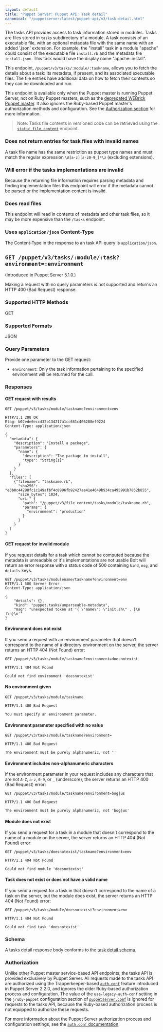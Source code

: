 ```yaml
---
layout: default
title: "Puppet Server: Puppet API: Task detail"
canonical: "/puppetserver/latest/puppet-api/v3/task-detail.html"
---
```


[deprecated WEBrick Puppet master]: https://puppet.com/docs/puppet/latest/services_master_webrick.html
[`environment_timeout`]: https://puppet.com/docs/puppet/latest/config_file_environment.html#environmenttimeout

[`auth.conf`]: ../../config_file_auth.markdown
[`puppetserver.conf`]: ../../config_file_puppetserver.markdown

The tasks API provides access to task information stored in modules. Tasks are
files stored in `tasks` subdirectory of a module. A task consists of an
executable file, with an optional metadata file with the same name with an
added '.json' extension. For example, the "install" task in a module "apache" could
consist of the executable file `install.rb` and the metadata file
`install.json`. This task would have the display name "apache::install".

This endpoint, `/puppet/v3/tasks/:module/:taskname`, allows you to fetch the
details about a task: its metadata, if present, and its associated executable
files. The file entries have additional data on how to fetch their contents so
they can be downloaded and run.

This endpoint is available only when the Puppet master is running Puppet Server, not
on Ruby Puppet masters, such as the [deprecated WEBrick Puppet master][]. It also ignores
the Ruby-based Puppet master's authorization methods and configuration. See the
[Authorization section](#authorization) for more information.

> Note: Tasks file contents in versioned code can be retrieved using the [`static_file_content`](./static_file_content.markdown) endpoint.

### Does not return entries for task files with invalid names

A task file name has the same restriction as puppet type names and must match
the regular expression `\A[a-z][a-z0-9_]*\z` (excluding extensions).

### Will error if the tasks implementations are invalid

Because the returning file information requires parsing metadata and finding
implementation files this endpoint will error if the metadata cannot be parsed
or the implementation content is invalid.

### Does read files

This endpoint will read in contents of metadata and other task files, so it may
be more expensive than the `/tasks` endpoint.

### Uses `application/json` Content-Type

The Content-Type in the response to an task API query is
`application/json`.

## `GET /puppet/v3/tasks/:module/:task?environment=:environment`

(Introduced in Puppet Server 5.1.0.)

Making a request with no query parameters is not supported and returns an HTTP 400 (Bad
Request) response.

### Supported HTTP Methods

GET

### Supported Formats

JSON

### Query Parameters

Provide one parameter to the GET request:

* `environment`: Only the task information pertaining to the specified
environment will be returned for the call.

### Responses

#### GET request with results

```
GET /puppet/v3/tasks/module/taskname?environment=env

HTTP/1.1 200 OK
Etag: b02ede6ecc432b134217a1cc681c406288ef9224
Content-Type: application/json

{
  "metadata": {
    "description": "Install a package",
    "parameters": {
      "name": {
        "description": "The package to install",
        "type": "String[1]"
      }
    }
  },
  "files": [
    {"filename": "taskname.rb",
      "sha256": "e3b0c44298fc1c149afbf4c8996fb92427ae41e4649b934ca495991b7852b855",
      "size_bytes": 1024,
      "uri:" {
        "path": "/puppet/v3/file_content/tasks/module/taskname.rb",
        "params": {
          "environment": "production"
        }
      }
    }
  ]
}
```

#### GET request for invalid module

If you request details for a task which cannot be computed because the metadata
is unreadable or it's implementations are not usable Bolt will return an error
response with a status code of 500 containing `kind`, `msg`, and `details` keys.

```
GET /puppet/v3/tasks/modulename/taskname?environment=env
HTTP/1.1 500 Server Error
Content-Type: application/json

{
    "details": {},
    "kind": "puppet.tasks/unparseable-metadata",
    "msg": "unexpected token at '{ \"name\": \"init.sh\" , }\n  ]\n}\n'"
}
```

#### Environment does not exist

If you send a request with an environment parameter that doesn't correspond to the name of a
directory environment on the server, the server returns an HTTP 404 (Not Found) error:

```
GET /puppet/v3/tasks/module/taskname?environment=doesnotexist

HTTP/1.1 404 Not Found

Could not find environment 'doesnotexist'
```

#### No environment given

```
GET /puppet/v3/tasks/module/taskname

HTTP/1.1 400 Bad Request

You must specify an environment parameter.
```

#### Environment parameter specified with no value

```
GET /puppet/v3/tasks/module/taskname?environment=

HTTP/1.1 400 Bad Request

The environment must be purely alphanumeric, not ''
```

#### Environment includes non-alphanumeric characters

If the environment parameter in your request includes any characters that are
not `A-Z`, `a-z`, `0-9`, or `_` (underscore), the server returns an HTTP 400 (Bad Request) error:

```
GET /puppet/v3/tasks/module/taskname?environment=bog|us

HTTP/1.1 400 Bad Request

The environment must be purely alphanumeric, not 'bog|us'
```

#### Module does not exist

If you send a request for a task in a module that doesn't correspond to the
name of a module on the server, the server returns an HTTP 404 (Not Found)
error:

```
GET /puppet/v3/tasks/doesnotexist/taskname?environment=env

HTTP/1.1 404 Not Found

Could not find module 'doesnotexist'
```

#### Task does not exist or does not have a valid name

If you send a request for a task in that doesn't correspond to the name of a
task on the server, but the module does exist, the server returns an HTTP 404
(Not Found) error:

```
GET /puppet/v3/tasks/module/doesnotexist?environment=env

HTTP/1.1 404 Not Found

Could not find task 'doesnotexist'
```

### Schema

A tasks detail response body conforms to the [task detail schema](./task_detail.json).

### Authorization

Unlike other Puppet master service-based API endpoints, the tasks API is
provided exclusively by Puppet Server. All requests made to the tasks API are
authorized using the Trapperkeeper-based [`auth.conf`][] feature introduced in
Puppet Server 2.2.0, and ignores the older Ruby-based authorization process and
configuration. The value of the `use-legacy-auth-conf` setting in the
`jruby-puppet` configuration section of [`puppetserver.conf`][] is ignored for
requests to the tasks API, because the Ruby-based authorization process is not
equipped to authorize these requests.

For more information about the Puppet Server authorization process and configuration
settings, see the [`auth.conf` documentation][`auth.conf`].
